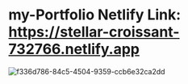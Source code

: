 # my-Portfolio Netlify Link: https://stellar-croissant-732766.netlify.app
![f336d786-84c5-4504-9359-ccb6e32ca2dd](https://user-images.githubusercontent.com/111347556/227508155-b48642ad-4cd0-45ab-ae12-69cc856624a8.jpg)
